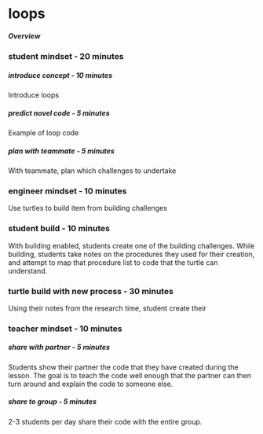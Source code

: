 # loops

##### Overview

### student mindset - 20 minutes
##### introduce concept - 10 minutes
Introduce loops

##### predict novel code - 5 minutes
Example of loop code

##### plan with teammate - 5 minutes
With teammate, plan which challenges to undertake

### engineer mindset - 10 minutes
Use turtles to build item from building challenges

### student build - 10 minutes
With building enabled, students create one of the building challenges. While building, students take notes on the procedures they used for their creation, and attempt to map that procedure list to code that the turtle can understand.

### turtle build with new process - 30 minutes
Using their notes from the research time, student create their

### teacher mindset - 10 minutes
##### share with partner - 5 minutes
Students show their partner the code that they have created during the lesson. The goal is to teach the code well enough that the partner can then turn around and explain the code to someone else.

##### share to group - 5 minutes
2-3 students per day share their code with the entire group.
